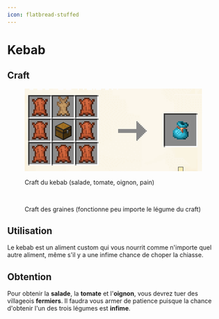 ```yaml
---
icon: flatbread-stuffed
---
```


# Kebab

## Craft

<figure><img src="../.gitbook/assets/image (1).png" alt=""><figcaption><p>Craft du kebab (salade, tomate, oignon, pain)</p></figcaption></figure>

<figure><img src="../.gitbook/assets/image (4).png" alt=""><figcaption><p>Craft des graines (fonctionne peu importe le légume du craft)</p></figcaption></figure>

## Utilisation

Le kebab est un aliment custom qui vous nourrit comme n'importe quel autre aliment, même s'il y a une infime chance de choper la chiasse.

## Obtention

Pour obtenir la **salade**, la **tomate** et l'**oignon**, vous devrez tuer des villageois **fermiers**. Il faudra vous armer de patience puisque la chance d'obtenir l'un des trois légumes est **infime**.
